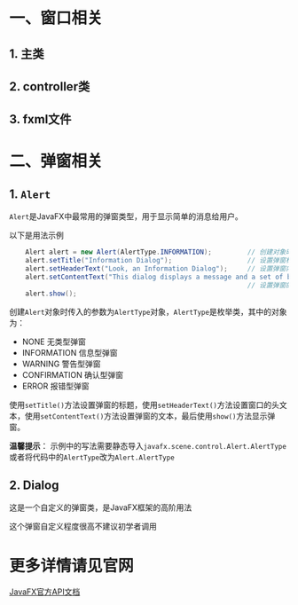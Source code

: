 # 一、窗口相关

## 1. 主类

## 2. controller类

## 3. fxml文件

# 二、弹窗相关

## 1. `Alert`

`Alert`是JavaFX中最常用的弹窗类型，用于显示简单的消息给用户。

以下是用法示例

```java
    Alert alert = new Alert(AlertType.INFORMATION);			// 创建对象时指定弹窗类型
    alert.setTitle("Information Dialog");  				    // 设置弹窗标题
    alert.setHeaderText("Look, an Information Dialog");  	// 设置弹窗内部的标题
    alert.setContentText("This dialog displays a message and a set of buttons.");  
    														// 设置弹窗的文本
    alert.show(); 
```

创建`Alert`对象时传入的参数为`AlertType`对象，`AlertType`是枚举类，其中的对象为：  

- NONE                           无类型弹窗
- INFORMATION            信息型弹窗
- WARNING                    警告型弹窗
- CONFIRMATION         确认型弹窗
- ERROR                          报错型弹窗

使用`setTitle()`方法设置弹窗的标题，使用`setHeaderText()`方法设置窗口的头文本，使用`setContentText()`方法设置弹窗的文本，最后使用`show()`方法显示弹窗。

**温馨提示**： 示例中的写法需要静态导入`javafx.scene.control.Alert.AlertType`或者将代码中的`AlertType`改为`Alert.AlertType`

## 2. Dialog

这是一个自定义的弹窗类，是JavaFX框架的高阶用法

这个弹窗自定义程度很高不建议初学者调用

# 更多详情请见官网

[JavaFX官方API文档](https://openjfx.io/javadoc/22/index.html)